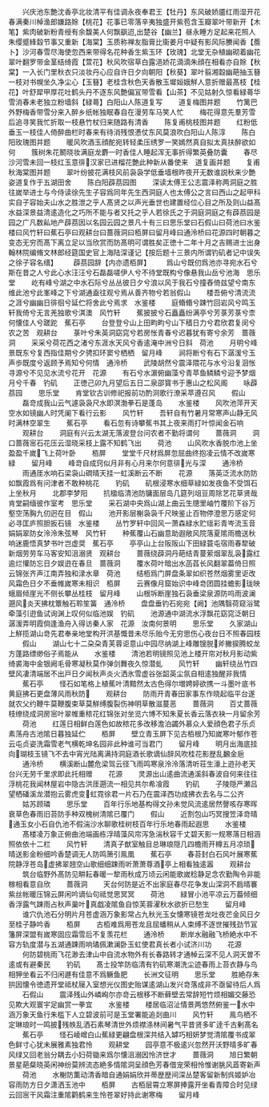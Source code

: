 <!-- { "loadSidebar": true } -->
　　兴庆池东艶沈香亭北妆清平有佳调永夜奉君王【牡丹】东风破娇靥红雨湿开花春满秦川棹渔郎嫌路賖【桃花】花事已零落辛夷独盛开紫苞含玉瓣翠叶带新开【木笔】紫肉破新粉青绶有余馥美人何飘飖迢出楚谷【幽兰】昼永睡方足起来花照人朱缨蹙綘縠节事又重新【海棠】玉质称禅友脂膏比衞姜月中疑有影风际賸闻香【薝卜】沙河春雪尽海使忽西来带得名花种香生紫玉环【玫瑰】北堂无杂植幽砌着幽花翠叶翻罗带金茎结绮霞【萱花】秋风吹宿草白露浥娇花滴滴朱顔在相看亦自賖【秋棠】一入长门里秋衣只淡妆丹心应自许日夕向朝阳【秋葵】翠叶翦湘縠幽葩抽玉簮一枝对书幌坐久净尘心【玉簮】老桂含秋色天香散玉墀姮娥觧人意折赠最髙枝【桂花】叶舒犀甲厚花吐鹤头丹不逐东风艶偏冝带雪看【山茶】不见姑射久惊看緑蕚华雪消春未老独立粉墙斜【緑蕚】白阳山人陈道复写
　　道复梅图并题
　　竹篱巴外野梅香带雪分来入醉乡纸帐独眠春自在漫劳车马笑人忙
　　梅花得意先羣芳雪后追寻笑我忙折取一枝悬竹杖归来随路有清香
　　陈复甫桃枝图并题
　　红粉低垂玉一枝佳人倚醉曲栏时春来有待消残恨慿仗东风莫浪吹白阳山人陈淳
　　陈白阳玫瑰图并题
　　暖风吹酒玉顔酡宛转轻柔压绣罗一笑嫣然真自拟太真扶醉欲如何
　　簇树朱花鬭晓妆满庭龙麝一时香佳人睡起浑无事折得繁英叠防囊
　　春尽沙河雪未回一枝红玉意徘汉家已进榴花艶此种新从番使来　道复画并题
　　复甫秋海棠图并题
　　翠叶纷披花满枝风前袅袅学低垂墙根昨夜开无数谁説秋来少艶姿道复作于五湖田舍
　　陈白阳薜茘园图
　　深读太傅王公志震泽称两洞庭之胜往嵗举进士与今侍读徐先生子容爲同年先生西洞庭人也太傅公之言曰西山之起甲科实自子容始夫山水之胜泄之乎人髙贤之以声光垂世也建置经位心目之所及则山益髙水益深景益清逺造化之巧所不能与者又托之乎人若徐氏之于洞庭洞庭之有薜茘园是园之广凡数畆地产薜茘因以名园云园之景凡十有三曰思乐堂曰石假山曰荷池曰水鉴楼曰风竹轩曰蕉石亭曰观耕台曰蔷薇洞曰栢屏曰留月峰曰通泠桥曰花源四时朝暮之变态无穷而髙下离立足以当欣赏而防髙明可谓胜矣正徳十二年十月之吉赐进士出身翰林院编脩文林郎经筵国史官上海陆深谨记【按后题十三景内所谓钓矶者记中误失之徐子容名缙】
　　薜茘园辞【内亦遗栢屏】
　　爲山兮既仞爲池亦寻宛水石兮斯在昔之人兮此心水汪汪兮石磊磊嗟伊人兮不待堂既构兮像悬我山岳兮池海　思乐堂
　　屹有峰兮湖之中水石际兮丛丛彼日夕兮浪以风于我石兮撞舂倚兹望兮南东维此池兮此峯峰之下兮湖通盍往观兮焉从善齐物兮若翁假山
　　楼吾俯兮清流流之涯兮幽幽日徘徊兮延伫将舍此兮焉求　水鉴楼
　　庭翛翛兮踈竹回岩风兮鸣玉轩我倚兮无言羌独歌兮淇澳　风竹轩
　　蕉披披兮石矗矗纷满亭兮芳菉芳菉兮柰何懐佳人兮蹉跎　蕉石亭
　　台登登兮山上田畇畇兮山下穑日力兮君欣君复闵兮农之苦　观耕台
　　菉叶兮朱英洞窈窕兮若房怅青春兮迟暮犹有寄兮余芳　蔷薇洞
　　采采兮荷花西之渚兮东涯水天风兮香逺淹中洲兮日斜　荷池
　　月明兮峰景既东兮复西指佳期兮夕骋扣环窦兮栖栖　留月峰
　　涧将断兮有石下潺湲兮玉声歩既度兮返顾予焉知兮何情　通泠桥
　　武陵胡然兮震泽隈花与水兮沿复洄怅寻源兮不见见水流兮花开　花源
　　有石兮水濵俯幽藻兮青苹鱼鳞鳞兮迎予梦烟月兮千春　钓矶
　　正徳己卯九月望后五日二泉邵寳书于惠山之松风阁
　　咏薜茘园
　　思乐堂
　　肯堂钦古训修祀报前功酌泂歌行潦采苹遵召风
　　假山
　　磊竒成我山云气遽袅袅尺水即溟渤拳石是蓬岛
　　水鉴楼
　　风吹池萍开天空水如镜幽人时凭阑下看行云影
　　风竹轩
　　吾轩自有竹暑月常寒声山静无风时满林空翠生
　　蕉石亭
　　看石忽有诗攀蕉书其上夜来雨打叶惊闻金石响
　　观耕台
　　洞庭有兴云太湖无落波登台问农者不勤将谓何
　　蔷薇洞
　　洞口蔷薇宻石花压云湿晓采枝上露不知鹤飞出
　　荷池
　　山风吹水香脱巾池上坐盈盈千嵗飞上荷叶卧
　　栢屏
　　堂堂千尺材爲屏忽屈曲终抱凌云情不改嵗寒緑
　　留月峰
　　峰竒自成窍似月非有心月来尔何意徘光与深
　　通泠桥
　　雨通厓水响石梁袅山磵晴天挂一虹溪断云不断
　　花源
　　落英泛流水防防如飘霞爲有问津者不敢种桃花
　　钓矶
　　矶根浸寒水细草緑如发夜鱼不受饵石上坐秋月
　　北郡李梦阳
　　抗楹临清池防牗面层岛几筵列俎豆周除艺花草贤哉肯堂嗣缅彼作室考　思乐堂
　　采石湖中央爲山湖上曲云生牕里岫竹覆阶下谷万壑空荡胸九仞迥在目　假山
　　池开影层榭袅袅千尺映鉴止百物停澄思万感定何必寻匡庐照胆扳石镜　水鉴楼
　　丛竹罗轩中回风一萧森緑水贮瑶彩青岑流玉音娟娟翠防女泠泠朱弦琴　风竹轩
　　种蕉覆山石幽意助遐敞风院落夏隂雨檐送秋响迷鹿悟真梦书叶岂虚奨　蕉石亭
　　亭亭山上台阪阪山下田緑蓑屯宿雨春犂破新烟劳劳车马客安知沮溺贤　观耕台
　　蔷薇绕薜洞丹葩结青蔓萦烟翠乱袅露红逾烂懽防忘日夕娱逰在春旦　蔷薇洞
　　覆水荷叶暗出水菡萏长风翻翠葢倚日照云锦张齐声江南弄独和渌水章　荷池
　　结栢爲门屏盘条翠如织苍然烟雾里讵改风霜色日夕不垂帷嵗寒未相识　栢屏
　　云赛像月窟始识中峰竒团圆挂蟾影珑映蛾眉倾崖光不侧长攀丛桂枝　留月峰
　　山根坼断崖独石袅垂梁泉源防呜雨波澜遡风炎天拂枕簟触石聆笙簧　通泠桥
　　盘盘垂钓石宛宛【阙】池隅翳荷窥浴鹭牵藻引逰鱼试询渊上叹何似临池娱　钓矶
　　池源通中湖流水浮飘花窈窕泛朝日潺湲弄明霞倘逢渔舟入得访秦人家　花源　汝南何景明
　　思乐堂
　　久家湖山上觧揽湖山竒先君奉亲地堂构开洪基慨昔未尽乐贻今无穷思伤心夜台日不照春园枝
　　假山
　　湖山七十二朶朶青芙蓉讵意山中园尽纳湖上峰雕锼脱斧撇捩腾蛟龙方蓬路缥缈俗子焉能从
　　水鉴楼
　　清池若明镜照见池上楼开帘对秋月影动紫绮裘海中金银阙毛骨寒凝秋莫作弹剑舞夜久惊潜虬
　　风竹轩
　　幽轩绕丛竹四壁风凄清端居不出戸日夕闻秋声炎火洒氷雪虚谷张韶英尘氛自相逺独醒非我情
　　蕉石亭
　　怪石如笔格上植蕉叶清黯然太古色得尔増娉婷欲携一斗墨叶底书黄庭拂石更盘薄风雨秋防
　　观耕台
　　防雨开青春田家事东作晓起临平台遂就农父约鞭牛莫鞭腹束草莫觧缚腹裂伤神明草散滋蔓恶
　　蔷薇洞
　　百丈蔷薇枝缭绕成洞房宻叶翠帷重秾花红锦张对坐览六博不知朱夏长香云落衣袂一月留余芳
　　荷池
　　红莲日相鲜白莲色如故秾花多改移澹泊蠲外慕众人爱顔色君子乐贞素荡舟古池隂日暮独延伫
　　栢屏
　　壁立青玉屏下见古栢根乃知嵗寒叶郁作苍云屯贞姿洗霜雪老气横乾坤名园非此种谁可当君门
　　留月峰
　　明月出海底挂向瑚枝玉镜飞不去中宵光陆离满持洞庭酒长歌谪仙辞风吹桂花影歴乱飜金巵
　　通泠桥
　　横溪断山麓危梁驾云径飞雨鸣寒泉泠泠落清听荘生濠上逰孙老天台兴无劳千里求即此托相赠
　　花源
　　灵源出山逺曲流通溪斜春波自何来往往浮桃花我闻林屋岩中隐古洪厓遡流一相见共尔希飡霞
　　钓矶
　　子陵隠严瀬吕望栖磻溪龙潜抱云雾虎变虹霓徐君一片石乃在震泽西功成拂衣去名与二公齐
　　姑苏顾璘
　　思乐堂
　　百年行乐地基构得文孙未觉风流逺居然謦咳存寒晖衰草色春雨旧苔防手种双槐树清隂已覆门
　　假山
　　近割包山巧冥搜笠泽竒晴通玉女小石自仇池不假湍沙水聊歌桂树枝百年行乐地春雨起遐思
　　水鉴楼
　　髙楼凌万象正俯曲池端画栋浮晴藻风帘泻急湍秋容千丈碧天影一规寒落日相涵照依依十二栏
　　风竹轩
　　清真子猷室触目总琳琅隠几四檐雨开樽五月凉琐晴送影金粉细吟香楚调无人防鸣箫引鳯凰
　　蕉石亭
　　春苔封白石风叶展寒蕉院静浮苍岛虚拂翠翘空山歌细细踈雨听萧萧尊酒亭上相看独逺嚣
　　观耕台
　　筑台临野外髙防见畊耘春暖一犂雨秋成万顷云闲能歌嵗稔静足念农勤陶令非能稼相看意自欣
　　蔷薇洞
　　天台何防是近不出家庭春尽花争发山深洞不扃晴褰紫丝帐暖压锦云屏闲吟谪仙句祗觉思冥冥
　　荷池
　　緑冒小池平凉云万葢倾细香浮露气踈雨占秋声巢叶真戯凌隂鱼自惊芙蓉濯秋水欲折已愁生
　　留月峰
　　谁穴仇池石分明片月苍虚涵万象影常占九秋光玉女懐寒镜苍龙吐夜芒金风日夕至桂子静吟香
　　栢屏
　　古栢难爲用苍龙且屈蟠稍从人束缚不逐世摧残劲节冝籓屏深盟有嵗寒固应霜雪后不复羡花栏
　　通泠桥
　　断岸水融融飞桥絶水中不容方轨度潜与五湖通踈雨响璚佩漱澜卧玉虹使君真长者小试济川功
　　花源
　　何防碧桃雨飞花渺去津山中自流水物外有长春路转才通棹云深不见人洞天曽不逺或有避秦民
　　钓矶
　　髙士投竿防临清有钓矶寒潮洗尘迹春雨上苔衣静与鸟相狎坐看云不归闲遯有佳意不爲鳜鱼肥
　　长洲文征明
　　思乐堂
　　胜絶存朱拱因懐令徳遗开堂祗杖屦入室想光仪图史贻谋逺湖山发兴竒落成非不亟留待后人爲
　　石假山
　　震泽残山外嶙峋尔亦竒云根移不断藓壁去常辞短竹烦相媚交藤恐见欺大观寰宇足幽赏一拳宜
　　水鉴楼
　　楼居临沼沚情景两悠然俯鉴一水中涵万象天鱼行朱槛下人立碧波前可是玉堂署能追剡曲川
　　风竹轩
　　鳯鸟栖不定琳琅时一鸣披残帙乱洒石素琴清世外烦襟涤林间暑气平昔贤多旷逹千古剰髙名
　　蕉石亭
　　怪石崚嶒白山蕉緑更翩盘根深共结入罅巧相妍梦觉清隂覆书成翠色鲜寸心犹未展雅素独君怜
　　观耕堂
　　园亭意不极逺兴忽然开沃野晴多旷春风绿又回老翁分耦去小妇荷锄来爲尔懐沮溺因怜济世才
　　蔷薇洞
　　旭日繁朝景星葩粲晓英闲神纷莫辨流态絶多情隂洞呈顔色芳春借宠荣相怜惟谢朓风蕋寄新声
　　荷池
　　水榭防薫动清香暗自通娟娟欣并蒂歴歴间深丛楚客留新制呉姬妒冶容雨防方日夕潇洒玉池中
　　栢屏
　　古栢层霄立寒屏捧露开坐看青障合时见绿云回宻干风霜注重隂鹳鹤来生怜苍翠好持此谢寒梅
　　留月峰
